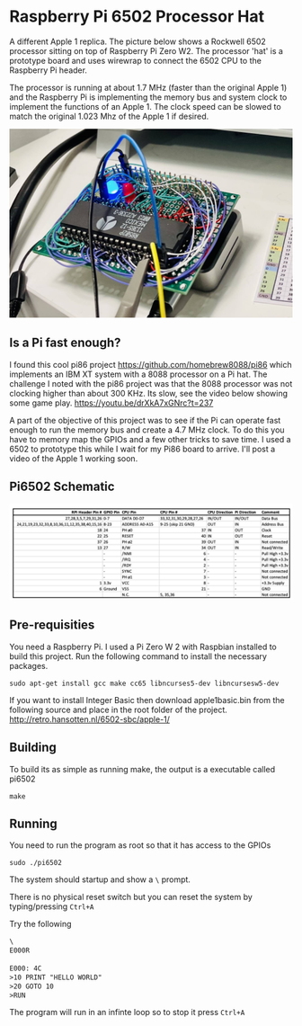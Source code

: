 # Raspberry Pi 6502 Processor Hat

A different Apple 1 replica. The picture below shows a Rockwell 6502 processor sitting on top of Raspberry Pi Zero W2. The processor 'hat' is a prototype board and uses wirewrap to connect the 6502 CPU to the Raspberry Pi header. 

The processor is running at about 1.7 MHz (faster than the original Apple 1) and the Raspberry Pi is implementing the memory bus and system clock to implement the functions of an Apple 1. The clock speed can be slowed to match the original 1.023 Mhz of the Apple 1 if desired. 

![6502 Hat in action](doc/Pi6502.jpg)


## Is a Pi fast enough? 
I found this cool pi86 project https://github.com/homebrew8088/pi86 which implements an IBM XT system with a 8088 processor on a Pi hat. The challenge I noted with the pi86 project was that the 8088 processor was not clocking higher than about 300 KHz. Its slow, see the video below showing some game play. https://youtu.be/drXkA7xGNrc?t=237 

A part of the objective of this project was to see if the Pi can operate fast enough to run the memory bus and create a 4.7 MHz clock. To do this you have to memory map the GPIOs and a few other tricks to save time. I used a 6502 to prototype this while I wait for my Pi86 board to arrive. I'll post a video of the Apple 1 working soon. 


## Pi6502 Schematic 


![6502 Hat pin connections](doc/PinConnections.jpg)

## Pre-requisities 

You need a Raspberry Pi. I used a Pi Zero W 2 with Raspbian installed to build this project. Run the following command to install the necessary packages. 

```
sudo apt-get install gcc make cc65 libncurses5-dev libncursesw5-dev
```
If you want to install Integer Basic then download apple1basic.bin from the following source and place in the root folder of the project. 
http://retro.hansotten.nl/6502-sbc/apple-1/

## Building 

To build its as simple as running make, the output is a executable called pi6502
```
make 
```

## Running 
You need to run the program as root so that it has access to the GPIOs

```
sudo ./pi6502
```

The system should startup and show a `\` prompt. 

There is no physical reset switch but you can reset the system by typing/pressing `Ctrl+A`

Try the following

```
\
E000R

E000: 4C
>10 PRINT "HELLO WORLD"
>20 GOTO 10
>RUN
```

The program will run in an infinte loop so to stop it press `Ctrl+A`








